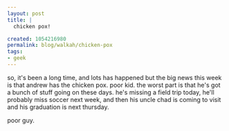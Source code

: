 ```yaml
--- 
layout: post
title: |
  chicken pox!

created: 1054216980
permalink: blog/walkah/chicken-pox
tags: 
- geek
---
```

<!--timestamp:1054216980:-->

so, it's been a long time, and lots has happened but the big news this week is that andrew has the chicken pox.  poor kid.  the worst part is that he's got a bunch of stuff going on these days. he's missing a field trip today, he'll probably miss soccer next week, and then his uncle chad is coming to visit and his graduation is next thursday. 



poor guy.
